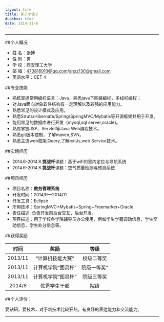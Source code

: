 ```yaml
---
layout: life
title: 关于小傻子
duoshuo: true
date: 2014-11-6
---
```


---------------

##个人概况

* 姓    名：张博
* 性    别：男 
* 学    校：西安理工大学
* 邮    箱：473816910@qq.com/shxz130@gmail.com
* 英语水平：CET 4

##专业技能

* 熟练掌握常用编程语言：Java，熟悉java下网络编程，多线程编程；
* 对Java面向对象软件结构有一定理解以及较强的应用能力。
* 熟悉常见的设计模式及应用。
* 熟悉Struts/Hibernate/Spring/SpringMVC/Mybatis等开源框架并用于开发。
* 能用常见的数据库进行开发（mysql,sql server,oracle)。
* 熟练掌握JSP、Servlet等Java Web编程技术。
* 熟悉git版本控制，了解maven,SVN。
* 熟悉主流web框架jQuery,了解extJs,web Service技术。

##实践经历

* 2014.6-2014.8  **挑战杯**课题：基于wifi的室内定位与导航系统
* 2014.6-2014.8  **挑战杯**课题：空气质量检测与预测系统

##项目经历

* 项目名称：**教务管理系统**
* 开发时间：2014/9—2014/11
* 开发工具：Eclipse
* 所用技术：SpringMVC+Mybatis+Spring+Freemarker+Oracle
* 责任描述: 负责开发前后台交互，后台开发。
* 项目描述：用于学校各学院辅导员办公使用，例如学生学籍调动信息，学生奖助信息，学生处分信息等。


##获得奖励

| 时间|奖励| 等级|
| :------: | :------:| :------: |
|2013/11 |“计算机技能大赛”   |校级二等奖|
|2013/11 |计算机学院“图灵杯” |院级一等奖“|
|2013/11 | 计算机学院“图灵杯”   |院级三等奖|
|2014/8|优秀学生干部|院级|

##个人评价：

爱钻研，爱技术，对于新技术比较狂热。有良好的表达能力和交流能力。

-------------------
